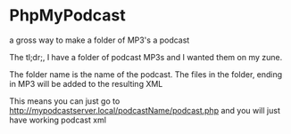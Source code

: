 # PhpMyPodcast
a gross way to make a folder of MP3's a podcast

The tl;dr;, I have a folder of podcast MP3s and I wanted them on my zune.

The folder name is the name of the podcast.
The files in the folder, ending in MP3 will be added to the resulting XML

This means you can just go to http://mypodcastserver.local/podcastName/podcast.php and you will just have working podcast xml
